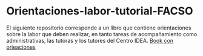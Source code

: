 # Orientaciones-labor-tutorial-FACSO
 El siguiente repositorio corresponde a un libro que contiene orientaciones sobre la labor que deben realizar, en tanto tareas de acompañamiento como administrativas, las tutoras y los tutores del Centro IDEA.
[Book con orieaciones](https://mafenunez.github.io/Orientaciones-labor-tutorial-FACSO/)
